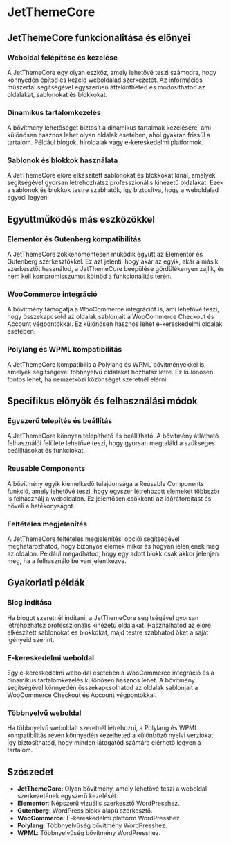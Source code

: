 # JetThemeCore

## JetThemeCore funkcionalitása és előnyei

### Weboldal felépítése és kezelése

A JetThemeCore egy olyan eszköz, amely lehetővé teszi számodra, hogy könnyedén építsd és kezeld weboldalad szerkezetét. Az információs műszerfal segítségével egyszerűen áttekintheted és módosíthatod az oldalakat, sablonokat és blokkokat.

### Dinamikus tartalomkezelés

A bővítmény lehetőséget biztosít a dinamikus tartalmak kezelésére, ami különösen hasznos lehet olyan oldalak esetében, ahol gyakran frissül a tartalom. Például blogok, híroldalak vagy e-kereskedelmi platformok.

### Sablonok és blokkok használata

A JetThemeCore előre elkészített sablonokat és blokkokat kínál, amelyek segítségével gyorsan létrehozhatsz professzionális kinézetű oldalakat. Ezek a sablonok és blokkok testre szabhatók, így biztosítva, hogy a weboldalad egyedi legyen.

## Együttműködés más eszközökkel

### Elementor és Gutenberg kompatibilitás

A JetThemeCore zökkenőmentesen működik együtt az Elementor és Gutenberg szerkesztőkkel. Ez azt jelenti, hogy akár az egyik, akár a másik szerkesztőt használod, a JetThemeCore beépülése gördülékenyen zajlik, és nem kell kompromisszumot kötnöd a funkcionalitás terén.

### WooCommerce integráció

A bővítmény támogatja a WooCommerce integrációt is, ami lehetővé teszi, hogy összekapcsold az oldalak sablonjait a WooCommerce Checkout és Account végpontokkal. Ez különösen hasznos lehet e-kereskedelmi oldalak esetében.

### Polylang és WPML kompatibilitás

A JetThemeCore kompatibilis a Polylang és WPML bővítményekkel is, amelyek segítségével többnyelvű oldalakat hozhatsz létre. Ez különösen fontos lehet, ha nemzetközi közönséget szeretnél elérni.

## Specifikus előnyök és felhasználási módok

### Egyszerű telepítés és beállítás

A JetThemeCore könnyen telepíthető és beállítható. A bővítmény átlátható felhasználói felülete lehetővé teszi, hogy gyorsan megtaláld a szükséges beállításokat és funkciókat.

### Reusable Components

A bővítmény egyik kiemelkedő tulajdonsága a Reusable Components funkció, amely lehetővé teszi, hogy egyszer létrehozott elemeket többször is felhasználj a weboldalon. Ez jelentősen csökkenti az időráfordítást és növeli a hatékonyságot.

### Feltételes megjelenítés

A JetThemeCore feltételes megjelenítési opciói segítségével meghatározhatod, hogy bizonyos elemek mikor és hogyan jelenjenek meg az oldalon. Például megadhatod, hogy egy adott blokk csak akkor jelenjen meg, ha a felhasználó be van jelentkezve.

## Gyakorlati példák

### Blog indítása

Ha blogot szeretnél indítani, a JetThemeCore segítségével gyorsan létrehozhatsz professzionális kinézetű oldalakat. Használhatod az előre elkészített sablonokat és blokkokat, majd testre szabhatod őket a saját igényeid szerint.

### E-kereskedelmi weboldal

Egy e-kereskedelmi weboldal esetében a WooCommerce integráció és a dinamikus tartalomkezelés különösen hasznos lehet. A bővítmény segítségével könnyedén összekapcsolhatod az oldalak sablonjait a WooCommerce Checkout és Account végpontokkal.

### Többnyelvű weboldal

Ha többnyelvű weboldalt szeretnél létrehozni, a Polylang és WPML kompatibilitás révén könnyedén kezelheted a különböző nyelvi verziókat. Így biztosíthatod, hogy minden látogatód számára elérhető legyen a tartalom.

## Szószedet

- **JetThemeCore**: Olyan bővítmény, amely lehetővé teszi a weboldal szerkezetének egyszerű kezelését.
- **Elementor**: Népszerű vizuális szerkesztő WordPresshez.
- **Gutenberg**: WordPress blokk alapú szerkesztő.
- **WooCommerce**: E-kereskedelmi platform WordPresshez.
- **Polylang**: Többnyelvűség bővítmény WordPresshez.
- **WPML**: Többnyelvűség bővítmény WordPresshez.